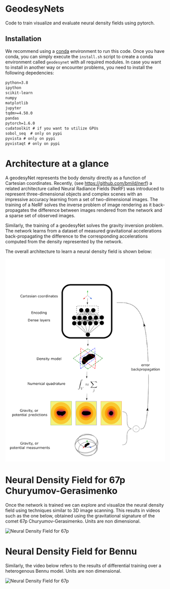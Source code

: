 # GeodesyNets
Code to train visualize and evaluate neural density fields using pytorch.

## Installation

We recommend using a [conda](https://docs.conda.io/en/latest/) environment to run this code. Once you have conda, you can simply execute the `install.sh` script to create a conda environment called `geodesynet` with all required modules. In case you want to install in another way or encounter problems, you need to install the following depedencies:

```
python=3.8
ipython
scikit-learn
numpy
matplotlib
jupyter
tqdm>=4.50.0
pandas 
pytorch=1.6.0 
cudatoolkit # if you want to utilize GPUs
sobol_seq  # only on pypi
pyvista # only on pypi
pyvistaqt # only on pypi
```

# Architecture at a glance
A geodesyNet represents the body density directly as a function of Cartesian coordinates. 
Recently, (see https://github.com/bmild/nerf)  a related architecture called Neural Radiance Fields (NeRF) was introduced to represent three-dimensional objects and complex scenes with an impressive accuracy learning from a set of two-dimensional images. The training of a NeRF solves the inverse problem of image rendering as it back-propagates the difference between images rendered from the network and a sparse set of observed images.

Similarly, the training of a geodesyNet solves the gravity inversion problem. The network learns from a dataset of measured gravitational accelerations back-propagating the difference to the corresponding accelerations computed from the density represented by the network.

The overall architecture to learn a neural density field is shown below:

![GeodesyNet Architecture](/figures/Fig1.png)

# Neural Density Field for 67p Churyumov-Gerasimenko
Once the network is trained we can explore and visualize the neural density field using techniques similar to 3D image scanning. This
results in videos such as the one below, obtained using the gravitational signature of the comet 67p Churyumov-Gerasimenko. Units are non dimensional.

![Neural Density Field for 67p](/figures/67p_low.gif)

# Neural Density Field for Bennu
Similarly, the video below refers to the results of differential training over a heterogenous Bennu model. Units are non dimensional.

![Neural Density Field for 67p](/figures/bennu_low.gif)



